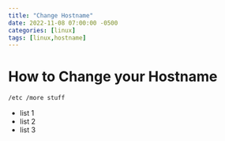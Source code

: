 ```yaml
---
title: "Change Hostname"
date: 2022-11-08 07:00:00 -0500
categories: [linux]
tags: [linux,hostname]
---
```


# How to Change your Hostname

```sh
/etc /more stuff
```

* list 1
* list 2
* list 3
